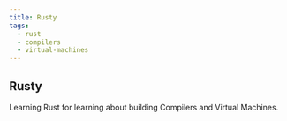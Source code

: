 ```yaml
---
title: Rusty
tags:
  - rust
  - compilers
  - virtual-machines
---
```

## Rusty 

Learning Rust for learning about building Compilers and Virtual Machines.